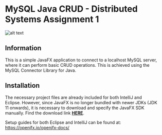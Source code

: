 # MySQL Java CRUD - Distributed Systems Assignment 1

![alt text](https://i.imgur.com/lJNSmsD.png)


## Information

This is a simple JavaFX application to connect to a localhost MySQL server, where it can perform basic CRUD operations. 
This is achieved using the MySQL Connector Library for Java.

## Installation

The necessary project files are already included for both IntelliJ and Eclipse. However, since JavaFX is no longer bundled
with newer JDKs (JDK 11 onwards), it is necessary to download and specify the JavaFX SDK manually.
Find the download link [__HERE__](https://gluonhq.com/products/javafx/).

Setup guides for both Eclipse and IntelliJ can be found at: https://openjfx.io/openjfx-docs/
